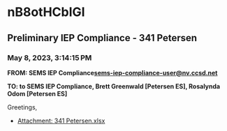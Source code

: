 # nB8otHCbIGI
## Preliminary IEP Compliance - 341 Petersen
### May 8, 2023, 3:14:15 PM
**FROM: SEMS IEP Compliance<sems-iep-compliance-user@nv.ccsd.net>**

**TO: to SEMS IEP Compliance, Brett Greenwald [Petersen ES], Rosalynda Odom [Petersen ES]**


Greetings, 





* [Attachment: 341 Petersen.xlsx](nB8otHCbIGI-attachment-1.xlsx)
